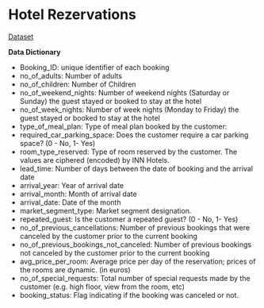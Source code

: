 # Hotel Rezervations 

[Dataset](https://www.kaggle.com/datasets/ahsan81/hotel-reservations-classification-dataset)

**Data Dictionary**

- Booking_ID: unique identifier of each booking
- no_of_adults: Number of adults
- no_of_children: Number of Children
- no_of_weekend_nights: Number of weekend nights (Saturday or Sunday) the guest stayed or booked to stay at the hotel
- no_of_week_nights: Number of week nights (Monday to Friday) the guest stayed or booked to stay at the hotel
- type_of_meal_plan: Type of meal plan booked by the customer:
- required_car_parking_space: Does the customer require a car parking space? (0 - No, 1- Yes)
- room_type_reserved: Type of room reserved by the customer. The values are ciphered (encoded) by INN Hotels.
- lead_time: Number of days between the date of booking and the arrival date
- arrival_year: Year of arrival date
- arrival_month: Month of arrival date
- arrival_date: Date of the month
- market_segment_type: Market segment designation.
- repeated_guest: Is the customer a repeated guest? (0 - No, 1- Yes)
- no_of_previous_cancellations: Number of previous bookings that were canceled by the customer prior to the current booking
- no_of_previous_bookings_not_canceled: Number of previous bookings not canceled by the customer prior to the current booking
- avg_price_per_room: Average price per day of the reservation; prices of the rooms are dynamic. (in euros)
- no_of_special_requests: Total number of special requests made by the customer (e.g. high floor, view from the room, etc)
- booking_status: Flag indicating if the booking was canceled or not.
